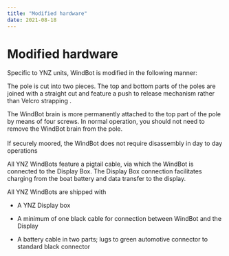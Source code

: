 ```yaml
---
title: "Modified hardware"
date: 2021-08-18
---
```

# Modified hardware

Specific to YNZ units, WindBot is modified in the following manner:

  

The pole is cut into two pieces. The top and bottom parts of the poles are joined with a straight cut and feature a push to release mechanism rather than Velcro strapping .  
  
The WindBot brain is more permanently attached to the top part of the pole by means of four screws. In normal operation, you should not need to remove the WindBot brain from the pole.  
   
If securely moored, the WindBot does not require disassembly in day to day operations   
  
All YNZ WindBots feature a pigtail cable, via which the WindBot is connected to the Display Box. The Display Box connection facilitates charging from the boat battery and data transfer to the display.   

  

All YNZ WindBots are shipped with

  

*   A YNZ Display box  
    
*   A minimum of one black cable for connection between WindBot and the Display  
    
*   A battery cable in two parts; lugs to green automotive connector to standard black connector